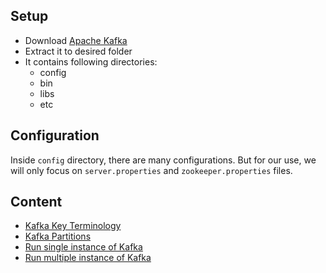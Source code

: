 ## Setup 
- Download [Apache Kafka](https://downloads.apache.org/kafka/2.8.0/kafka_2.13-2.8.0.tgz)
- Extract it to desired folder
- It contains following directories:
  - config
  - bin
  - libs
  - etc


## Configuration
Inside `config` directory, there are many configurations. But for our use, we will only focus on
`server.properties` and `zookeeper.properties` files.


## Content
- [Kafka Key Terminology](kafka-key-terms.md)
- [Kafka Partitions](kafka-partitions.md)
- [Run single instance of Kafka](kafka-single-instance.md)
- [Run multiple instance of Kafka](kafka-multiple-instance.md)

